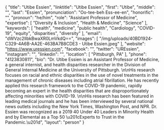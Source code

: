 {
  "title": "Utibe Essien",
  "linktitle": "Utibe Essien",
  "first": "Utibe",
  "middle": "",
  "last": "Essien",
  "pronunciation": "Oo-tee-beh Ess-ee-en",
  "honorific": "",
  "pronoun": "he/him",
  "role": "Assistant Professor of Medicine",
  "expertise": [
    "Diversity & Inclusion",
    "Health & Medicine",
    "Science"
  ],
  "keywords": [
    "health",
    "medicine",
    "public health",
    "Cardiology",
    "COVID-19",
    "equity",
    "disparities",
    "diversity"
  ],
  "email": "dWVzc2llbkBwaXR0LmVkdQ==",
  "images": [
    "/img/uploads/40BD1924-C329-4A6B-AA2E-463BA7B8CDE3 - Utibe Essien.jpeg"
  ],
  "website": "https://www.uressien.com",
  "facebook": "",
  "twitter": "UREssien",
  "instagram": "",
  "linkedin": "",
  "location": [
    "Pittsburgh, PA"
  ],
  "phone": "4123830811",
  "bio": "Dr. Utibe Essien is an Assistant Professor of Medicine, a general internist, and health disparities researcher in the Division of General Internal Medicine at the University of Pittsburgh. \n\nHis research focuses on racial and ethnic disparities in the use of novel treatments in the management of chronic diseases including atrial fibrillation. He has recently applied this research framework to the COVID-19 pandemic, rapidly becoming an expert in the health disparities that are disproportionately affecting minorities with COVID-19. \n\nHis research has been featured in leading medical journals and he has been interviewed by several national news outlets including the New York Times, Washington Post, and NPR. Dr. Essien was recognized as a 2019 40 Under 40 Leaders in Minority Health and by Elemental as a Top 50 \u201cExperts to Trust in the Pandemic.\u201d",
  "layout": "person"
}
